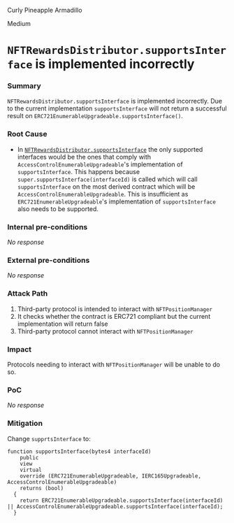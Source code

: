 Curly Pineapple Armadillo

Medium

# `NFTRewardsDistributor.supportsInterface` is implemented incorrectly

### Summary

`NFTRewardsDistributor.supportsInterface` is implemented incorrectly. Due to the current implementation `supportsInterface` will not return a successful result on `ERC721EnumerableUpgradeable.supportsInterface()`.

### Root Cause

- In [`NFTRewardsDistributor.supportsInterface`](https://github.com/sherlock-audit/2024-06-new-scope/blob/c8300e73f4d751796daad3dadbae4d11072b3d79/zerolend-one/contracts/core/positions/NFTRewardsDistributor.sol#L62) the only supported interfaces would be the ones that comply with `AccessControlEnumerableUpgradeable`'s implementation of `supportsInterface`. This happens because `super.supportsInterface(interfaceId)` is called which will call `supportsInterface` on the most derived contract which will be `AccessControlEnumerableUpgradeable`.
This is insufficient as `ERC721EnumerableUpgradeable`'s implementation of `supportsInterface` also needs to be supported.

### Internal pre-conditions

_No response_

### External pre-conditions

_No response_

### Attack Path

1. Third-party protocol is intended to interact with `NFTPositionManager`
2. It checks whether the contract is ERC721 compliant but the current implementation will return false
3. Third-party protocol cannot interact with `NFTPositionManager`

### Impact

Protocols needing to interact with `NFTPositionManager` will be unable to do so.

### PoC

_No response_

### Mitigation

Change `supprtsInterface` to:
```solidity
function supportsInterface(bytes4 interfaceId)
    public
    view
    virtual
    override (ERC721EnumerableUpgradeable, IERC165Upgradeable, AccessControlEnumerableUpgradeable)
    returns (bool)
  {
    return ERC721EnumerableUpgradeable.supportsInterface(interfaceId) || AccessControlEnumerableUpgradeable.supportsInterface(interfaceId);
  }
```